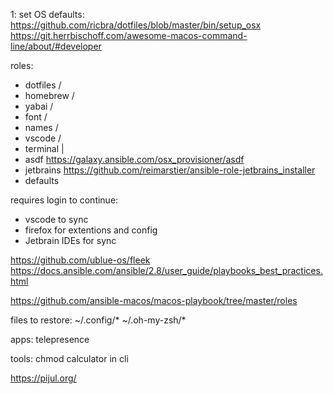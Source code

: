 1: set OS defaults:
https://github.com/ricbra/dotfiles/blob/master/bin/setup_osx
https://git.herrbischoff.com/awesome-macos-command-line/about/#developer

roles: 
- dotfiles /
- homebrew /
- yabai    /
- font     /
- names    /
- vscode   /
- terminal |
- asdf  https://galaxy.ansible.com/osx_provisioner/asdf
- jetbrains https://github.com/reimarstier/ansible-role-jetbrains_installer
- defaults


requires login to continue: 

- vscode to sync
- firefox for extentions and config
- Jetbrain IDEs for sync

 https://github.com/ublue-os/fleek
 https://docs.ansible.com/ansible/2.8/user_guide/playbooks_best_practices.html

https://github.com/ansible-macos/macos-playbook/tree/master/roles

files to restore: 
~/.config/*
~/.oh-my-zsh/*

apps: 
telepresence

tools: chmod calculator in cli

https://pijul.org/
